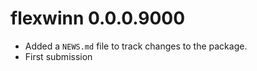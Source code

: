 # flexwinn 0.0.0.9000

* Added a `NEWS.md` file to track changes to the package.
* First submission
